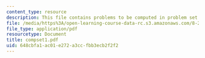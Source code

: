 ```yaml
---
content_type: resource
description: This file contains problems to be computed in problem set 1.
file: /media/https%3A/open-learning-course-data-rc.s3.amazonaws.com/8-282j-introduction-to-astronomy-spring-2006/648cbfa1ac01e272a3ccfbb3ecb2f2f2_compset1.pdf
file_type: application/pdf
resourcetype: Document
title: compset1.pdf
uid: 648cbfa1-ac01-e272-a3cc-fbb3ecb2f2f2
---
```

